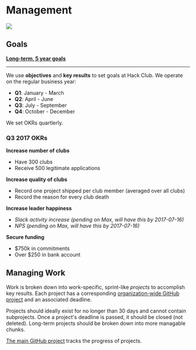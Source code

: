 # Management

![](http://www.ircar-formation.com/medias/images/bandeau-gif-management-puzle.gif)

## Goals

[**Long-term, 5 year goals**](long_term.md)

---

We use **objectives** and **key results** to set goals at Hack Club. We operate on the regular business year:

- **Q1**: January - March
- **Q2**: April - June
- **Q3**: July - September
- **Q4**: October - December

We set OKRs quartlerly.

### Q3 2017 OKRs

**Increase number of clubs**

- Have 300 clubs
- Receive 500 legitimate applications

**Increase quality of clubs**

- Record one project shipped per club member (averaged over all clubs)
- Record the reason for every club death

**Increase leader happiness**

- _Slack activity increase (pending on Max, will have this by 2017-07-16)_
- _NPS (pending on Max, will have this by 2017-07-16)_

**Secure funding**

- $750k in commitments
- Over $250 in bank account

## Managing Work

Work is broken down into work-specific, sprint-like _projects_ to accomplish key results. Each project has a corresponding [organization-wide GitHub project](https://github.com/orgs/hackclub/projects) and an associated deadline.

Projects should ideally exist for no longer than 30 days and cannot contain subprojects. Once a project's deadline is passed, it should be closed (not deleted). Long-term projects should be broken down into more managable chunks.

[The main GitHub project](https://github.com/orgs/hackclub/projects/2) tracks the progress of projects.
